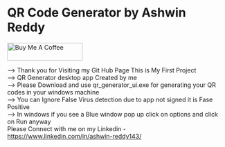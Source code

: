 # QR Code Generator by Ashwin Reddy
<a href="https://buymeacoffee.com/ashwinreddy" target="_blank"><img src="https://cdn.buymeacoffee.com/buttons/default-orange.png" alt="Buy Me A Coffee" height="41" width="174"></a><br />

 --> Thank you for Visiting my Git Hub Page This is My First Project <br />
--> QR Generator desktop app Created by me <br />
--> Please Download and use qr_generator_ui.exe for generating your QR codes in your windows machine <br />
--> You can Ignore False Virus detection due to app not signed  it is Fase Positive <br />
--> In windows if you see a Blue window pop up click on options and click on Run anyway <br />
Please Connect with me on my Linkedin - https://www.linkedin.com/in/ashwin-reddy143/

